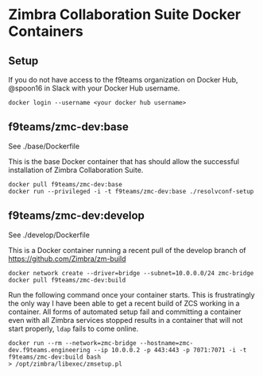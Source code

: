 # Zimbra Collaboration Suite Docker Containers

## Setup
If you do not have access to the f9teams organization on Docker Hub, @spoon16 in Slack with your Docker Hub username.

`docker login --username <your docker hub username>`

## f9teams/zmc-dev:base
See ./base/Dockerfile

This is the base Docker container that has should allow the successful installation of Zimbra Collaboration Suite.

```
docker pull f9teams/zmc-dev:base
docker run --privileged -i -t f9teams/zmc-dev:base ./resolvconf-setup
```

## f9teams/zmc-dev:develop
See ./develop/Dockerfile

This is a Docker container running a recent pull of the develop branch of https://github.com/Zimbra/zm-build

```
docker network create --driver=bridge --subnet=10.0.0.0/24 zmc-bridge
docker pull f9teams/zmc-dev:build
```

Run the following command once your container starts. This is frustratingly the only way I have been able to get a recent build of ZCS working in a container. All forms of automated setup fail and committing a container even with all Zimbra services stopped results in a container that will not start properly, `ldap` fails to come online.

```
docker run --rm --network=zmc-bridge --hostname=zmc-dev.f9teams.engineering --ip 10.0.0.2 -p 443:443 -p 7071:7071 -i -t f9teams/zmc-dev:build bash
> /opt/zimbra/libexec/zmsetup.pl
```
